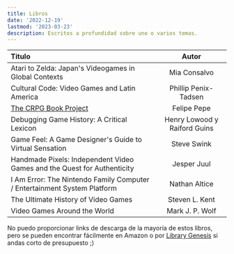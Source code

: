 ```yaml
---
title: Libros
date: '2022-12-19'
lastmod: '2023-03-23'
description: Escritos a profundidad sobre uno o varios temas.
---
```


|Titulo|Autor|
|:------------------------------------------------------										|:------:|
|Atari to Zelda: Japan's Videogames in Global Contexts											|Mia Consalvo|
|Cultural Code: Video Games and Latin America													|Phillip Penix-Tadsen|
|[The CRPG Book Project](https://crpgbook.wordpress.com/)										|Felipe Pepe|
|Debugging Game History: A Critical Lexicon														|Henry Lowood y Raiford Guins|
|Game Feel: A Game Designer's Guide to Virtual Sensation										|Steve Swink|
|Handmade Pixels: Independent Video Games and the Quest for Authenticity						|Jesper Juul|
|I Am Error: The Nintendo Family Computer / Entertainment System Platform						|Nathan Altice|
|The Ultimate History of Video Games															|Steven L. Kent|
|Video Games Around the World																	|Mark J. P. Wolf|

No puedo proporcionar links de descarga de la mayoría de estos libros, pero se
pueden encontrar fácilmente en Amazon o por
[Library Genesis](https://www.libgen.tw/) si andas corto de presupuesto ;)
